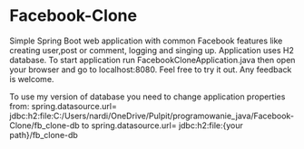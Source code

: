 # Facebook-Clone
Simple Spring Boot web application with common Facebook features like creating user,post or comment, logging and singing up.
Application uses H2 database.
To start application run FacebookCloneApplication.java then open your browser and go to localhost:8080.
Feel free to try it out. 
Any feedback is welcome.


To use my version of database you need to change application properties from:
spring.datasource.url= jdbc:h2:file:C:/Users/nardi/OneDrive/Pulpit/programowanie_java/Facebook-Clone/fb_clone-db to
spring.datasource.url= jdbc:h2:file:{your path}/fb_clone-db
